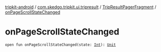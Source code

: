 [tripkit-android](../../index.md) / [com.skedgo.tripkit.ui.tripresult](../index.md) / [TripResultPagerFragment](index.md) / [onPageScrollStateChanged](./on-page-scroll-state-changed.md)

# onPageScrollStateChanged

`open fun onPageScrollStateChanged(state: `[`Int`](https://kotlinlang.org/api/latest/jvm/stdlib/kotlin/-int/index.html)`): `[`Unit`](https://kotlinlang.org/api/latest/jvm/stdlib/kotlin/-unit/index.html)